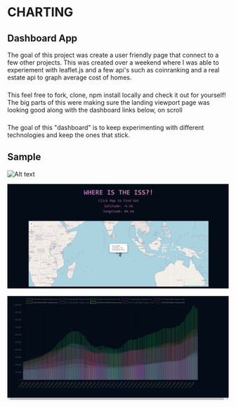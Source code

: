 # CHARTING

## Dashboard App

The goal of this project was create a user friendly page that connect to a few other projects. This was created over a weekend where I was able to experiement with leaflet.js and a few api's such as coinranking and a real estate api to graph average cost of homes.

###

This feel free to fork, clone, npm install locally and check it out for yourself! The big parts of this were making sure the landing viewport page was looking good along with the dashboard links below, on scroll

###

The goal of this "dashboard" is to keep experimenting with different technologies and keep the ones that stick.

## Sample

![Alt text](src/assets/ai.png)

![Alt text](src/assets/leaftlet-iss.png)

![Alt text](src/assets/real-estate-data.png)
